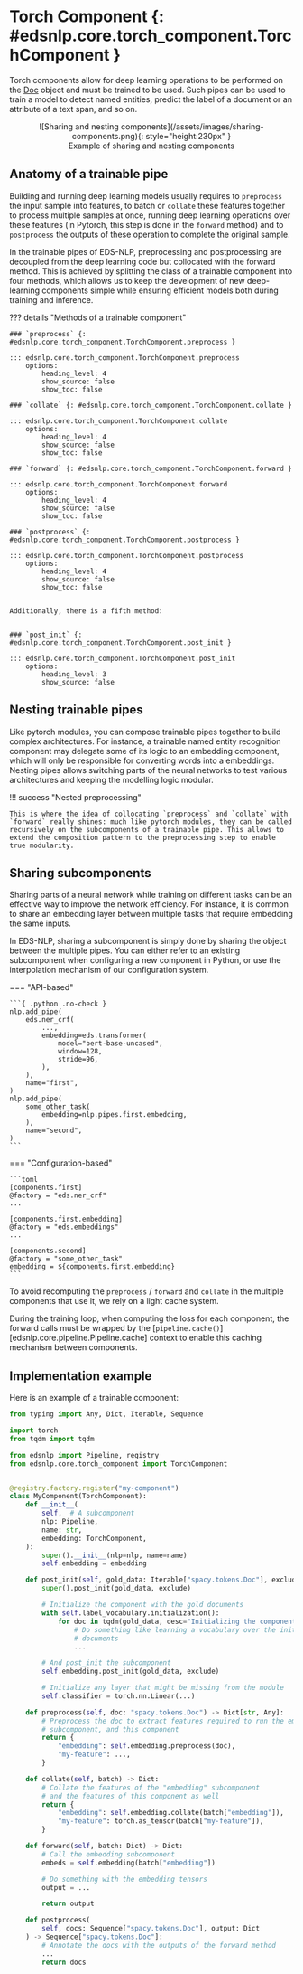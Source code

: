 # Torch Component {: #edsnlp.core.torch_component.TorchComponent }

Torch components allow for deep learning operations to be performed on the [Doc](https://spacy.io/api/doc) object and must be trained to be used. Such pipes can be used to train a model to detect named entities, predict the label of a document or an attribute of a text span, and so on.

<figure style="text-align: center" markdown="1">
![Sharing and nesting components](/assets/images/sharing-components.png){: style="height:230px" }
<figcaption>Example of sharing and nesting components</figcaption>
</figure>

## Anatomy of a trainable pipe

Building and running deep learning models usually requires to `preprocess` the input sample into features, to batch or `collate` these features together to process multiple samples at once, running deep learning operations over these features (in Pytorch, this step is done in the `forward` method) and to `postprocess` the outputs of these operation to complete the original sample.

In the trainable pipes of EDS-NLP, preprocessing and postprocessing are decoupled from the deep learning code but collocated with the forward method. This is achieved by splitting the class of a trainable component into four methods, which allows us to keep the development of new deep-learning components simple while ensuring efficient models both during training and inference.


??? details "Methods of a trainable component"

    ### `preprocess` {: #edsnlp.core.torch_component.TorchComponent.preprocess }

    ::: edsnlp.core.torch_component.TorchComponent.preprocess
        options:
            heading_level: 4
            show_source: false
            show_toc: false

    ### `collate` {: #edsnlp.core.torch_component.TorchComponent.collate }

    ::: edsnlp.core.torch_component.TorchComponent.collate
        options:
            heading_level: 4
            show_source: false
            show_toc: false

    ### `forward` {: #edsnlp.core.torch_component.TorchComponent.forward }

    ::: edsnlp.core.torch_component.TorchComponent.forward
        options:
            heading_level: 4
            show_source: false
            show_toc: false

    ### `postprocess` {: #edsnlp.core.torch_component.TorchComponent.postprocess }

    ::: edsnlp.core.torch_component.TorchComponent.postprocess
        options:
            heading_level: 4
            show_source: false
            show_toc: false


    Additionally, there is a fifth method:


    ### `post_init` {: #edsnlp.core.torch_component.TorchComponent.post_init }

    ::: edsnlp.core.torch_component.TorchComponent.post_init
        options:
            heading_level: 3
            show_source: false


## Nesting trainable pipes

Like pytorch modules, you can compose trainable pipes together to build complex architectures. For instance, a trainable named entity recognition component may delegate some of its logic to an embedding component, which will only be responsible for converting words into a embeddings. Nesting pipes allows switching parts of the neural networks to test various architectures and keeping the modelling logic modular.

!!! success "Nested preprocessing"

    This is where the idea of collocating `preprocess` and `collate` with `forward` really shines: much like pytorch modules, they can be called recursively on the subcomponents of a trainable pipe. This allows to extend the composition pattern to the preprocessing step to enable true modularity.


## Sharing subcomponents

Sharing parts of a neural network while training on different tasks can be an effective way to improve the network efficiency. For instance, it is common to share an embedding layer between multiple tasks that require embedding the same inputs.

In EDS-NLP, sharing a subcomponent is simply done by sharing the object between the multiple pipes. You can either refer to an existing subcomponent when configuring a new component in Python, or use the interpolation mechanism of our configuration system.

=== "API-based"

    ```{ .python .no-check }
    nlp.add_pipe(
        eds.ner_crf(
            ...,
            embedding=eds.transformer(
                model="bert-base-uncased",
                window=128,
                stride=96,
            ),
        ),
        name="first",
    )
    nlp.add_pipe(
        some_other_task(
            embedding=nlp.pipes.first.embedding,
        ),
        name="second",
    )
    ```

=== "Configuration-based"

    ```toml
    [components.first]
    @factory = "eds.ner_crf"
    ...

    [components.first.embedding]
    @factory = "eds.embeddings"
    ...

    [components.second]
    @factory = "some_other_task"
    embedding = ${components.first.embedding}
    ```

To avoid recomputing the `preprocess` / `forward` and `collate` in the multiple components that use it, we rely on a light cache system.

During the training loop, when computing the loss for each component, the forward calls must be wrapped by the [`pipeline.cache()`][edsnlp.core.pipeline.Pipeline.cache] context to enable this caching mechanism between components.


## Implementation example

Here is an example of a trainable component:

```python
from typing import Any, Dict, Iterable, Sequence

import torch
from tqdm import tqdm

from edsnlp import Pipeline, registry
from edsnlp.core.torch_component import TorchComponent


@registry.factory.register("my-component")
class MyComponent(TorchComponent):
    def __init__(
        self,  # A subcomponent
        nlp: Pipeline,
        name: str,
        embedding: TorchComponent,
    ):
        super().__init__(nlp=nlp, name=name)
        self.embedding = embedding

    def post_init(self, gold_data: Iterable["spacy.tokens.Doc"], exclude: set):
        super().post_init(gold_data, exclude)

        # Initialize the component with the gold documents
        with self.label_vocabulary.initialization():
            for doc in tqdm(gold_data, desc="Initializing the component"):
                # Do something like learning a vocabulary over the initialization
                # documents
                ...

        # And post_init the subcomponent
        self.embedding.post_init(gold_data, exclude)

        # Initialize any layer that might be missing from the module
        self.classifier = torch.nn.Linear(...)

    def preprocess(self, doc: "spacy.tokens.Doc") -> Dict[str, Any]:
        # Preprocess the doc to extract features required to run the embedding
        # subcomponent, and this component
        return {
            "embedding": self.embedding.preprocess(doc),
            "my-feature": ...,
        }

    def collate(self, batch) -> Dict:
        # Collate the features of the "embedding" subcomponent
        # and the features of this component as well
        return {
            "embedding": self.embedding.collate(batch["embedding"]),
            "my-feature": torch.as_tensor(batch["my-feature"]),
        }

    def forward(self, batch: Dict) -> Dict:
        # Call the embedding subcomponent
        embeds = self.embedding(batch["embedding"])

        # Do something with the embedding tensors
        output = ...

        return output

    def postprocess(
        self, docs: Sequence["spacy.tokens.Doc"], output: Dict
    ) -> Sequence["spacy.tokens.Doc"]:
        # Annotate the docs with the outputs of the forward method
        ...
        return docs
```

